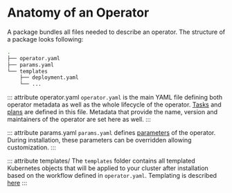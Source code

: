 # Anatomy of an Operator

A package bundles all files needed to describe an operator. The structure of a package looks following:

```bash
.
├── operator.yaml
├── params.yaml
└── templates
    ├── deployment.yaml
    └── ...
```

::: attribute operator.yaml
`operator.yaml` is the main YAML file defining both operator metadata as well as the whole lifecycle of the operator. [Tasks](tasks.md) and [plans](plans.md) are defined in this file. Metadata that provide the name, version and maintainers of the operator are set here as well.
:::

::: attribute params.yaml
`params.yaml` defines [parameters](parameters.md) of the operator. During installation, these parameters can be overridden allowing customization.
:::

::: attribute templates/
The `templates` folder contains all templated Kubernetes objects that will be applied to your cluster after installation based on the workflow defined in `operator.yaml`. Templating is described [here](templates.md)
:::
